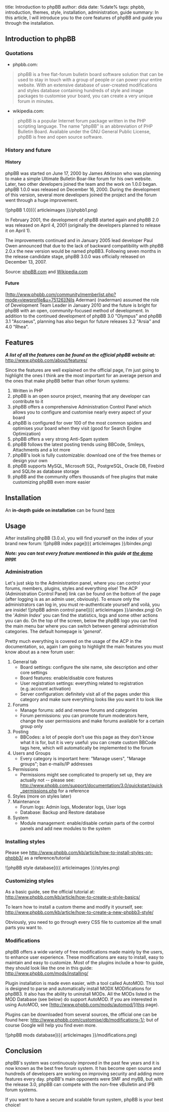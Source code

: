 <info>
title: Introduction to phpBB
author: dida
date: %date%
tags: phpbb, introduction, themes, style, installation, administration, guide
summary: In this article, I will introduce you to the core features of phpBB and guide you through the installation.
</info>

## Introduction to phpBB

### Quotations

- phpbb.com: 
> phpBB is a free flat-forum bulletin board software solution that can be used to stay in touch with a group of people or can power your entire website. With an extensive database of user-created modifications and styles database containing hundreds of style and image packages to customise your board, you can create a very unique forum in minutes.

- wikipedia.com: 
> phpBB is a popular Internet forum package written in the PHP scripting language. The name "phpBB" is an abbreviation of PHP Bulletin Board. Available under the GNU General Public License, phpBB is free and open source software.


### History and future

#### History

phpBB was started on June 17, 2000 by James Atkinson who was planning to make a simple Ultimate Bulletin Boar-like forum for his own website. Later, two other developers joined the team and the work on 1.0.0 began.
phpBB 1.0.0 was released on December 16, 2000. During the development of this version, several more developers joined the project and the forum went through a huge improvement.

![phpBB 1.0]({{ articleimages }}/phpbb1.png)

In February 2001, the development of phpBB started again and phpBB 2.0 was released on April 4, 2001 (originally the developers planned to release it on April 1).

The improvements continued and in January 2005 lead developer Paul Owen announced that due to the lack of backward compatibility with phpBB 2.0.x the new version would be named phpBB3. Following seven months in the release candidate stage, phpBB 3.0.0 was officially released on December 13, 2007.

Source: [phpBB.com](http://phpbb.com/about/history) and [Wikipedia.com](http://en.wikipedia.org/wiki/phpBB)


#### Future

[http://www.phpbb.com/community/memberlist.php?mode=viewprofile&u=75126](Nils Aderman) (naderman) assumed the role of Development Team Leader in January 2010 and the future is bright for phpBB with an open, community-focused method of development. In addition to the continued development of phpBB 3.0 "Olympus" and phpBB 3.1 "Ascraeus", planning has also begun for future releases 3.2 "Arsia" and 4.0 "Rhea".

## Features

***A list of all the features can be found on the official phpBB website at:*** <http://www.phpbb.com/about/features/>

Since the features are well explained on the official page, I'm just going to highlight the ones I think are the most important for an average person and the ones that make phpBB better than other forum systems:

1. Written in PHP
2. phpBB is an open source project, meaning that any developer can contribute to it
3. phpBB offers a comprehensive Administration Control Panel which allows you to configure and customise nearly every aspect of your board
4. phpBB is configured for over 100 of the most common spiders and optimises your board when they visit (good for Search Engine Optimization)
5. phpBB offers a very strong Anti-Spam system
6. phpBB follows the latest posting trends using BBCode, Smileys, Attachments and a lot more
7. phpBB's look is fully customizable: download one of the free themes or design your own
8. phpBB supports MySQL, Microsoft SQL, PostgreSQL, Oracle DB, Firebird and SQLite as database storage
9. phpBB and the community offers thousands of free plugins that make customizing phpBB even more easier


## Installation

An **in-depth guide on installation** can be found [here](http://www.phpbb.com/community/docs/INSTALL.html#quickinstall)


## Usage

After installing phpBB (3.0.x), you will find yourself on the index of your brand new forum:
![phpBB index page]({{ articleimages }}/bindex.png)

***Note: you can test every feature mentioned in this guide at [the demo page](http://phpbb.com/demo)***


### Administration

Let's just skip to the Administration panel, where you can control your forums, members, plugins, styles and everything else!
The ACP (Administration Control Panel) link can be found on the bottom of the page (after logging is as an admin user, obviously). To ensure only the administrators can log in, you must re-authenticate yourself and voilá, you are inside!
![phpBB admin control panel]({{ articleimages }}/aindex.png)
On the '*Admin Index*' you can find the statistics, logs and some other actions you can do. On the top of the screen, below the phpBB logo you can find the main menu bar where you can switch between general administration categories. The default homepage is '*general*'.

Pretty much everything is covered on the usage of the ACP in the documentation, so, again I am going to highlight the main features you must know about as a new forum user:

1. General tab
	- Board settings: configure the site name, site description and other core settings
	- Board features: enable/disable core features
	- User registration settings: everything related to registration (e.g.:account activation)
	- Server configuration: definitely visit all of the pages under this category and make sure everything looks like you want it to look like
2. Forums
	- Manage forums: add and remove forums and categories
	- Forum permissions: you can promote forum moderators here, change the user permissions and make forums available for a certain group only
3. Posting
	- BBCodes: a lot of people don't use this page as they don't know what it is for, but it is very useful: you can create custom BBCode tags here, which will automatically be implemented to the forum
4. Users and Groups
	- Every category is important here: "Manage users", "Manage groups"; ban e-mails/IP addresses
5. Permissions
	- Permissions might see complicated to properly set up, they are actually not -- please see: <http://www.phpbb.com/support/documentation/3.0/quickstart/quick_permissions.php> for a reference
6. Styles (more on styles later)
7. Maintenance
	- Forum logs: Admin logs, Moderator logs, User logs
	- Database: Backup and Restore database
8. System
	- Module management: enable/disable certain parts of the control panels and add new modules to the system


### Installing styles

Please see <http://www.phpbb.com/kb/article/how-to-install-styles-on-phpbb3/> as a reference/tutorial

![phpBB style database]({{ articleimages }}/styles.png)


### Customizing styles

As a basic guide, see the official tutorial at: <http://www.phpbb.com/kb/article/how-to-create-a-style-basics/>

To learn how to install a custom theme and modify it yourself, see: <http://www.phpbb.com/kb/article/how-to-create-a-new-phpbb3-style/>

Obviously, you need to go through every CSS file to customize all the small parts you want to.


### Modifications

phpBB offers a wide variety of free modifications made mainly by the users, to enhance user experience. These modifications are easy to install, easy to maintain and easy to customize.
Most of the plugins include a how-to guide, they should look like the one in this guide: <http://www.phpbb.com/mods/installing/>

Plugin installation is made even easier, with a tool called AutoMOD. This tool is designed to  parse and automatically install MODX MODifications for phpBB3. It also has the ability to uninstall MODs.
All the MODs listed in the MOD Database (see below) do support AutoMOD. If you are interested in using AutoMOD, see [http://www.phpbb.com/mods/automod/](this page).

Plugins can be downloaded from several sources, the official one can be found here: <http://www.phpbb.com/customise/db/modifications-1/>; but of course Google will help you find even more.

![phpBB mods database]({{ articleimages }}/modifications.png)

## Conclusion

phpBB's system was continuously improved in the past few years and it is now known as the best free forum system. It has become open source and hundreds of developers are working on improving security and adding more features every day. phpBB's main opponents were SMF and myBB, but with the release 3.0, phpBB can compete with the non-free vBulletin and IPB forum systems.

If you want to have a secure and scalable forum system, phpBB is your best choice!
